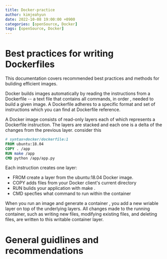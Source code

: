```yaml
---
title: Docker-practice
author: kimjeahyun
date: 2022-10-08 19:00:00 +0900
categories: [openSource, Docker]
tags: [openSource, Docker]
---
```



# Best practices for writing Dockerfiles

This documentation covers recommended best practices and methods for buliding efficient images.

Docker builds images automatically by reading the instructions from a Dockerfile -- a text file that contains all commands, in order , needed to build a given image. A Dockerfile adheres to a specific format and set of instructions which you can find at Dockerfile reference.

A Docker image consists of read-only layers each of which represents a Dockerfile instruction.  The layers are stacked and each one is a delta of the changes from the previous layer. consider this 

```dockerfile
# syntax=docker/dockerfile:1
FROM ubuntu:18.04
COPY . /app
RUN make /app
CMD python /app/app.py
```

Each instruction creates one layer:

-   FROM create a layer from the ubuntu:18.04 Docker image.
-   COPY adds files from your Docker client's current directory
-   RUN bulids your application with make .
-   CMD specfies what command to run within the container

When you run an image and generate a container , you add a new wriable layer on top of the underlying layers. All changes made to the running container, such as writing new files, modifying existing files, and deleting files, are written to this writable container layer.

# General guidlines and recommendations


